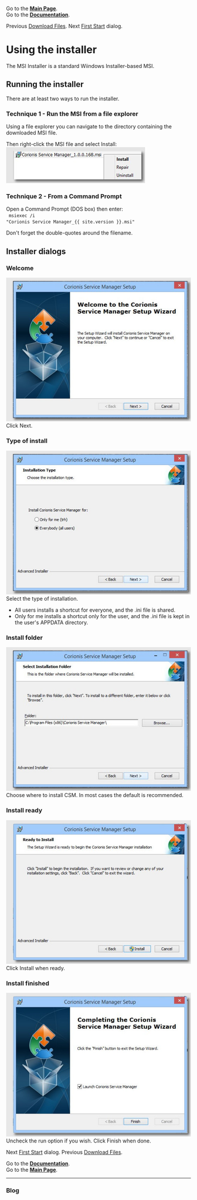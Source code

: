Go to the [**Main Page**](index).<br/>
Go to the [**Documentation**](help).

Previous [Download Files](downloads).
Next [First Start](firststart) dialog.

# Using the installer
The MSI Installer is a standard Wiindows Installer-based MSI.

## Running the installer
 There are at least two ways to run the installer.

### Technique 1 - Run the MSI from a file explorer
Using a file explorer you can navigate to the directory containing the downloaded MSI file.

Then right-click the MSI file and select Install:<br/>
![Install MSI](res/ss-open-installer.jpg "Install MSI")<br/>

### Technique 2 - From a Command Prompt
Open a Command Prompt (DOS box) then enter:<br/>
<code> msiexec /i "Corionis Service Manager_{{ site.version }}.msi" </code>

Don't forget the double-quotes around the filename.

## Installer dialogs

### Welcome
![Welcome dialog](res/ss-install-welcome.jpg "Welcome dialog")<br/>
Click Next.

### Type of install
![Install type dialog](res/ss-install-type.jpg "Install type dialog")<br/>
Select the type of installation.
 * All users installs a shortcut for everyone, and the .ini file is shared.
 * Only for me installs a shortcut only for the user, and the .ini file is kept in the user's APPDATA directory.

### Install folder
![Install folder dialog](res/ss-install-folder.jpg "Install folder dialog")<br/>
Choose where to install CSM. In most cases the default is recommended.

### Install ready
![Install ready dialog](res/ss-install-ready.jpg "Install ready dialog")<br/>
Click Install when ready.

### Install finished
![Install finish dialog](res/ss-install-finish.jpg "Install finish dialog")<br/>
Uncheck the run option if you wish. Click Finish when done.

Next [First Start](firststart) dialog.
Previous [Download Files](downloads).

Go to the [**Documentation**](help).<br/>
Go to the [**Main Page**](index).

---

### Blog
